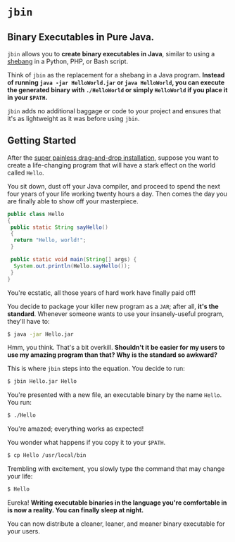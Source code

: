 `jbin`
======

## Binary Executables in Pure Java.

`jbin` allows you to **create binary executables in Java**, similar to using a [shebang](http://en.wikipedia.org/wiki/Shebang_%28Unix%29) in a Python, PHP, or Bash script.

Think of `jbin` as the replacement for a shebang in a Java program. **Instead of running `java -jar HelloWorld.jar` or `java HelloWorld`, you can execute the generated binary with `./HelloWorld` or simply `HelloWorld` if you place it in your `$PATH`.**

`jbin` adds no additional baggage or code to your project and ensures that it's as lightweight as it was before using `jbin`.

## Getting Started
After the [super painless drag-and-drop installation](#installation), suppose you want to create a life-changing program that will have a stark effect on the world called `Hello`.

You sit down, dust off your Java compiler, and proceed to spend the next four years of your life working twenty hours a day. Then comes the day you are finally able to show off your masterpiece.

```java
public class Hello
{
 public static String sayHello()
 {
  return "Hello, world!";
 }

 public static void main(String[] args) {
  System.out.println(Hello.sayHello());
 }
}
```

You're ecstatic, all those years of hard work have finally paid off!

You decide to package your killer new program as a `JAR`; after all, **it's the standard**. Whenever someone wants to use your insanely-useful program, they'll have to:

```sh
$ java -jar Hello.jar
```

Hmm, you think. That's a bit overkill. **Shouldn't it be easier for my users to use my amazing program than that? Why is the standard so awkward?**

This is where `jbin` steps into the equation. You decide to run:

```sh
$ jbin Hello.jar Hello
```

You're presented with a new file, an executable binary by the name `Hello`. You run:

```sh
$ ./Hello
```

You're amazed; everything works as expected!

You wonder what happens if you copy it to your `$PATH`.

```sh
$ cp Hello /usr/local/bin
```

Trembling with excitement, you slowly type the command that may change your life:

```sh
$ Hello
```

Eureka! **Writing executable binaries in the language you're comfortable in is now a reality. You can finally sleep at night.**

You can now distribute a cleaner, leaner, and meaner binary executable for your users.
